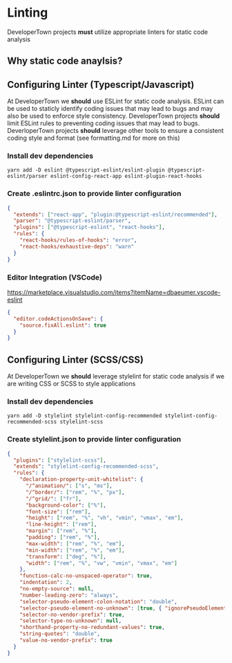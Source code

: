 # Linting

DeveloperTown projects **must** utilize appropriate linters for static code analysis

## Why static code anaylsis?

## Configuring Linter (Typescript/Javascript)

At DeveloperTown we **should** use ESLint for static code analysis. ESLint can be used to staticly identify coding issues that may lead to bugs and may also be used to enforce style consistency. DeveloperTown projects **should** limit ESLint rules to preventing coding issues that may lead to bugs. DeverloperTown projects **should** leverage other tools to ensure a consistent coding style and format (see formatting.md for more on this)

### Install dev dependencies

```
yarn add -D eslint @typescript-eslint/eslint-plugin @typescript-eslint/parser eslint-config-react-app eslint-plugin-react-hooks
```

### Create .eslintrc.json to provide linter configuration

```json
{
  "extends": ["react-app", "plugin:@typescript-eslint/recommended"],
  "parser": "@typescript-eslint/parser",
  "plugins": ["@typescript-eslint", "react-hooks"],
  "rules": {
    "react-hooks/rules-of-hooks": "error",
    "react-hooks/exhaustive-deps": "warn"
  }
}
```

### Editor Integration (VSCode)

https://marketplace.visualstudio.com/items?itemName=dbaeumer.vscode-eslint

```json
{
  "editor.codeActionsOnSave": {
    "source.fixAll.eslint": true
  }
}
```

## Configuring Linter (SCSS/CSS)

At DeveloperTown we **should** leverage stylelint for static code analysis if we are writing CSS or SCSS to style applications

### Install dev dependencies

```
yarn add -D stylelint stylelint-config-recommended stylelint-config-recommended-scss stylelint-scss
```

### Create stylelint.json to provide linter configuration

```json
{
  "plugins": ["stylelint-scss"],
  "extends": "stylelint-config-recommended-scss",
  "rules": {
    "declaration-property-unit-whitelist": {
      "/^animation/": ["s", "ms"],
      "/^border/": ["rem", "%", "px"],
      "/^grid/": ["fr"],
      "background-color": ["%"],
      "font-size": ["rem"],
      "height": ["rem", "%", "vh", "vmin", "vmax", "em"],
      "line-height": ["rem"],
      "margin": ["rem", "%"],
      "padding": ["rem", "%"],
      "max-width": ["rem", "%", "em"],
      "min-width": ["rem", "%", "em"],
      "transform": ["deg", "%"],
      "width": ["rem", "%", "vw", "vmin", "vmax", "em"]
    },
    "function-calc-no-unspaced-operator": true,
    "indentation": 2,
    "no-empty-source": null,
    "number-leading-zero": "always",
    "selector-pseudo-element-colon-notation": "double",
    "selector-pseudo-element-no-unknown": [true, { "ignorePseudoElements": ["ng-deep"] }],
    "selector-no-vendor-prefix": true,
    "selector-type-no-unknown": null,
    "shorthand-property-no-redundant-values": true,
    "string-quotes": "double",
    "value-no-vendor-prefix": true
  }
}
```
